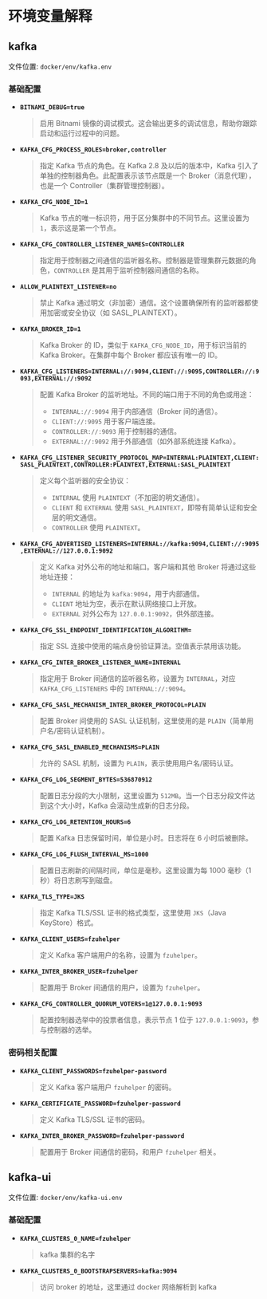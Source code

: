 # 环境变量解释

## kafka

文件位置: `docker/env/kafka.env`

### 基础配置




- **`BITNAMI_DEBUG=true`**

  > 启用 Bitnami 镜像的调试模式。这会输出更多的调试信息，帮助你跟踪启动和运行过程中的问题。

- **`KAFKA_CFG_PROCESS_ROLES=broker,controller`**

  > 指定 Kafka 节点的角色。在 Kafka 2.8 及以后的版本中，Kafka 引入了单独的控制器角色。此配置表示该节点既是一个 Broker（消息代理），也是一个 Controller（集群管理控制器）。

- **`KAFKA_CFG_NODE_ID=1`**

  > Kafka 节点的唯一标识符，用于区分集群中的不同节点。这里设置为 `1`，表示这是第一个节点。

- **`KAFKA_CFG_CONTROLLER_LISTENER_NAMES=CONTROLLER`**

  > 指定用于控制器之间通信的监听器名称。控制器是管理集群元数据的角色，`CONTROLLER` 是其用于监听控制器间通信的名称。

- **`ALLOW_PLAINTEXT_LISTENER=no`**

  > 禁止 Kafka 通过明文（非加密）通信。这个设置确保所有的监听器都使用加密或安全协议（如 SASL_PLAINTEXT）。

- **`KAFKA_BROKER_ID=1`**

  > Kafka Broker 的 ID，类似于 `KAFKA_CFG_NODE_ID`，用于标识当前的 Kafka Broker。在集群中每个 Broker 都应该有唯一的 ID。

- **`KAFKA_CFG_LISTENERS=INTERNAL://:9094,CLIENT://:9095,CONTROLLER://:9093,EXTERNAL://:9092`**

  > 配置 Kafka Broker 的监听地址。不同的端口用于不同的角色或用途：
  >
  > - `INTERNAL://:9094` 用于内部通信（Broker 间的通信）。
  > - `CLIENT://:9095` 用于客户端连接。
  > - `CONTROLLER://:9093` 用于控制器的通信。
  > - `EXTERNAL://:9092` 用于外部通信（如外部系统连接 Kafka）。

- **`KAFKA_CFG_LISTENER_SECURITY_PROTOCOL_MAP=INTERNAL:PLAINTEXT,CLIENT:SASL_PLAINTEXT,CONTROLLER:PLAINTEXT,EXTERNAL:SASL_PLAINTEXT`**

  > 定义每个监听器的安全协议：
  >
  > - `INTERNAL` 使用 `PLAINTEXT`（不加密的明文通信）。
  > - `CLIENT` 和 `EXTERNAL` 使用 `SASL_PLAINTEXT`，即带有简单认证和安全层的明文通信。
  > - `CONTROLLER` 使用 `PLAINTEXT`。

- **`KAFKA_CFG_ADVERTISED_LISTENERS=INTERNAL://kafka:9094,CLIENT://:9095,EXTERNAL://127.0.0.1:9092`**

  > 定义 Kafka 对外公布的地址和端口。客户端和其他 Broker 将通过这些地址连接：
  >
  > - `INTERNAL` 的地址为 `kafka:9094`，用于内部通信。
  > - `CLIENT` 地址为空，表示在默认网络接口上开放。
  > - `EXTERNAL` 对外公布为 `127.0.0.1:9092`，供外部连接。

- **`KAFKA_CFG_SSL_ENDPOINT_IDENTIFICATION_ALGORITHM=`**

  > 指定 SSL 连接中使用的端点身份验证算法。空值表示禁用该功能。

- **`KAFKA_CFG_INTER_BROKER_LISTENER_NAME=INTERNAL`**

  > 指定用于 Broker 间通信的监听器名称，设置为 `INTERNAL`，对应 `KAFKA_CFG_LISTENERS` 中的 `INTERNAL://:9094`。

- **`KAFKA_CFG_SASL_MECHANISM_INTER_BROKER_PROTOCOL=PLAIN`**

  > 配置 Broker 间使用的 SASL 认证机制，这里使用的是 `PLAIN`（简单用户名/密码认证机制）。

- **`KAFKA_CFG_SASL_ENABLED_MECHANISMS=PLAIN`**

  > 允许的 SASL 机制，设置为 `PLAIN`，表示使用用户名/密码认证。

- **`KAFKA_CFG_LOG_SEGMENT_BYTES=536870912`**

  > 配置日志分段的大小限制，这里设置为 `512MB`。当一个日志分段文件达到这个大小时，Kafka 会滚动生成新的日志分段。

- **`KAFKA_CFG_LOG_RETENTION_HOURS=6`**

  > 配置 Kafka 日志保留时间，单位是小时。日志将在 6 小时后被删除。

- **`KAFKA_CFG_LOG_FLUSH_INTERVAL_MS=1000`**

  > 配置日志刷新的间隔时间，单位是毫秒。这里设置为每 1000 毫秒（1 秒）将日志刷写到磁盘。

- **`KAFKA_TLS_TYPE=JKS`**

  > 指定 Kafka TLS/SSL 证书的格式类型，这里使用 `JKS`（Java KeyStore）格式。

- **`KAFKA_CLIENT_USERS=fzuhelper`**

  > 定义 Kafka 客户端用户的名称，设置为 `fzuhelper`。

- **`KAFKA_INTER_BROKER_USER=fzuhelper`**

  > 配置用于 Broker 间通信的用户，设置为 `fzuhelper`。

- **`KAFKA_CFG_CONTROLLER_QUORUM_VOTERS=1@127.0.0.1:9093`**

  > 配置控制器选举中的投票者信息，表示节点 1 位于 `127.0.0.1:9093`，参与控制器的选举。

### 密码相关配置

- **`KAFKA_CLIENT_PASSWORDS=fzuhelper-password`**

  > 定义 Kafka 客户端用户 `fzuhelper` 的密码。

- **`KAFKA_CERTIFICATE_PASSWORD=fzuhelper-password`**

  > 定义 Kafka TLS/SSL 证书的密码。

- **`KAFKA_INTER_BROKER_PASSWORD=fzuhelper-password`**

  > 配置用于 Broker 间通信的密码，和用户 `fzuhelper` 相关。

## kafka-ui

文件位置: `docker/env/kafka-ui.env`

### 基础配置

- **`KAFKA_CLUSTERS_0_NAME=fzuhelper`**

  > kafka 集群的名字

- **`KAFKA_CLUSTERS_0_BOOTSTRAPSERVERS=kafka:9094`**

  > 访问 broker 的地址，这里通过 docker 网络解析到 kafka
